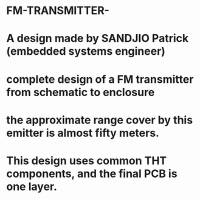# FM-TRANSMITTER-
# A design made by SANDJIO Patrick (embedded systems engineer)
# complete design of a FM transmitter from schematic to enclosure
# the approximate range cover by this emitter is almost fifty meters.
# This design uses common THT components, and the final PCB is one layer. 
